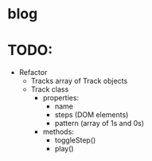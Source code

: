 # blog


# TODO:
- Refactor
  - Tracks array of Track objects
  - Track class
    - properties:
      - name
      - steps (DOM elements)
      - pattern (array of 1s and 0s)
    - methods:
      - toggleStep()
      - play()
